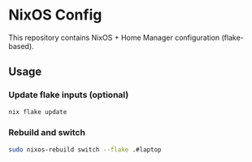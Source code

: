 # NixOS Config

This repository contains NixOS + Home Manager configuration (flake-based).

## Usage

### Update flake inputs (optional)
```bash
nix flake update
```

### Rebuild and switch
```bash
sudo nixos-rebuild switch --flake .#laptop
```
